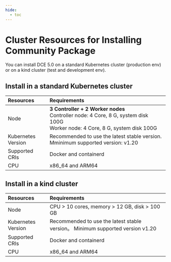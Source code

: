 ```yaml
---
hide:
  - toc
---
```


# Cluster Resources for Installing Community Package

You can install DCE 5.0 on a standard Kubernetes cluster (production env) or on a kind cluster (test and development env).

## Install in a standard Kubernetes cluster

| Resources  | Requirements                                                                                                    |
| :------------ | :-------------------------------------------------------------------------------------------------------------- |
| Node | **3 Controller + 2 Worker nodes** <br />Controller node: 4 Core, 8 G, system disk 100G <br />Worker node: 4 Core, 8 G, system disk 100G |
| Kubernetes Version   | Recommended to use the latest stable version. Mminimum supported version: v1.20                                                       |
| Supported CRIs | Docker and containerd                                                                                            |
| CPU  | x86_64 and ARM64                                                                                     |

## Install in a kind cluster

| Resources  | Requirements                                                      |
| :------------ | :---------------------------------------------------------------- |
| Node | CPU > 10 cores, memory > 12 GB, disk > 100 GB                |
| Kubernetes Version   | Recommended to use the latest stable version。 Minimum supported version v1.20 |
| Supported CRIs | Docker and containerd                                              |
| CPU   | x86_64 and ARM64                                    |
